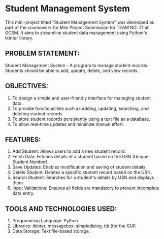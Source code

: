 # Student Management System
This mini-project titled "Student Management System" was developed as part of the coursework for Mini Project Submission for TEAM NO: 21 at GCEM. 
It aims to streamline student data management using Python's tkinter library.

## PROBLEM STATEMENT:
Student Management System - A program to manage student records.
Students should be able to add, update, delete, and view records.

## OBJECTIVES:
1. To design a simple and user-friendly interface for managing student data.
2. To provide functionalities such as adding, updating, searching, and deleting student records.
3. To store student records persistently using a text file as a database.
4. To allow real-time updates and minimize manual effort.

## FEATURES:
1. Add Student: Allows users to add a new student record.
2. Fetch Data: Fetches details of a student based on the USN (Unique Student Number).
3. Save Updates: Enables modification and saving of student details.
4. Delete Student: Deletes a specific student record based on the USN.
5. Search Student: Searches for a student's details by USN and displays them.
6. Input Validations: Ensures all fields are mandatory to prevent incomplete data entry.

## TOOLS AND TECHNOLOGIES USED:
1. Programming Language: Python
2. Libraries: tkinter, messagebox, simpledialog, ttk (for the GUI)
3. Data Storage: Text file-based storage.
